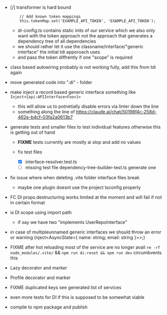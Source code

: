 - [/] transformer is hard bound

  ```tỳpescript
      // Add known token mappings
      this.tokenMap.set('EXAMPLE_API_TOKEN', 'EXAMPLE_API_TOKEN');

  ```

  - di-config.ts contains static inits of our service which we also only want with the token approach not the approach that generates a dependency tree of all dependencies
  - we should rather let it use the classname/interface/"generic interface" the initial tdi apporoach uses
  - and pass the token diffrently if one "scope" is required

- class based autowiring probably is not working fully, add this from tdi again
- move generated code into ".di" - folder
- make inject a record based generic interface something like `Inject<{api:APIInterface<Foo>}>`
  - this will allow us to potnetially disable errors via linter down the line
  - something along the line of https://claude.ai/chat/50198f4c-258d-462e-b4cf-03fa2a0613b7
- generate tests and smaller files to test individual features otherwise this is getting out of hand

  - **FIXME** tests currently are mostly ai slop and add no values

  - fix test files
    - [x] interface-resolver.test.ts
    - [ ] missing test file dependency-tree-builder-test.ts generate one

- fix issue where when deleting .vite folder interface files break
  - maybe one plugin doesnt use the project tsconfig properly
- FC DI props.destructuring works limited at the moment and will fail if not in certain format
- is DI scope using import path
  - if say we have two "implements UserRepoInterface"
- in case of multipleunnamed generic interfaces we should throw an error or warning (nject<AsyncState<{ name: string; email: string }>>;)
- FIXME after hot reloading most of the service are no longer avail `rm -rf node_modules/.vite/` && `npm run di:reset && npm run dev` circumbvents this
- Lazy decorator and marker
- Profile decorator and marker
- FIXME duplicated keys see generated list of services
- even more tests for DI if this is supposed to be somewhat viable
- compile to npm package and publish

